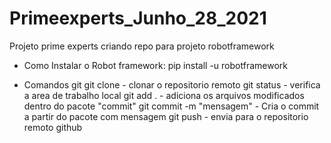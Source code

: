 # Primeexperts_Junho_28_2021
Projeto prime experts criando repo para projeto robotframework

- Como Instalar o Robot framework:
pip install -u robotframework

- Comandos git
    git clone - clonar o repositorio remoto
    git status - verifica a area de trabalho local
    git add . - adiciona os arquivos modificados dentro do pacote "commit"
    git commit -m "mensagem" - Cria o commit a partir do pacote com mensagem
    git push -  envia para o repositorio remoto github